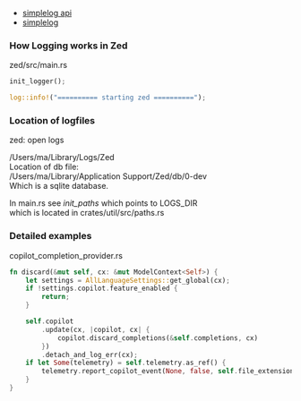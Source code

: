 
- [simplelog api](https://docs.rs/simplelog/0.12.2/simplelog/)
- [simplelog](https://github.com/drakulix/simplelog.rs)

### How Logging works in Zed

zed/src/main.rs

```rust
init_logger();

log::info!("========== starting zed ==========");
```

### Location of logfiles

zed: open logs

/Users/ma/Library/Logs/Zed   
Location of db file:   
/Users/ma/Library/Application Support/Zed/db/0-dev   
Which is a sqlite database.

In main.rs see *init_paths* which points to LOGS_DIR   
which is located in crates/util/src/paths.rs


### Detailed examples

copilot_completion_provider.rs

```rust
fn discard(&mut self, cx: &mut ModelContext<Self>) {
    let settings = AllLanguageSettings::get_global(cx);
    if !settings.copilot.feature_enabled {
        return;
    }

    self.copilot
        .update(cx, |copilot, cx| {
            copilot.discard_completions(&self.completions, cx)
        })
        .detach_and_log_err(cx);
    if let Some(telemetry) = self.telemetry.as_ref() {
        telemetry.report_copilot_event(None, false, self.file_extension.clone());
    }
}
```
